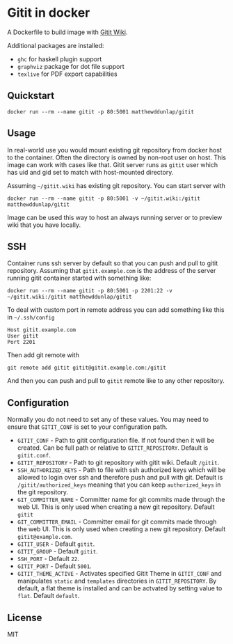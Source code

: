 # Gitit in docker

A Dockerfile to build image with [Gitit Wiki](https://github.com/jgm/gitit).

Additional packages are installed:
*   `ghc` for haskell plugin support
*   `graphviz` package for dot file support
*   `texlive` for PDF export capabilities

## Quickstart

```
docker run --rm --name gitit -p 80:5001 matthewddunlap/gitit
```

## Usage

In real-world use you would mount existing git repository from docker host to the container.
Often the directory is owned by non-root user on host. This image can work with
cases like that. Gitit server runs as `gitit` user which has uid and gid
set to match with host-mounted directory.

Assuming `~/gitit.wiki` has existing git repository. You can start server with
```
docker run --rm --name gitit -p 80:5001 -v ~/gitit.wiki:/gitit matthewddunlap/gitit
```

Image can be used this way to host an always running server or
to preview wiki that you have locally.

## SSH

Container runs ssh server by default so that you can push and pull to gitit repository.
Assuming that `gitit.example.com` is the address of the server running gitit container
started with something like:
```
docker run --rm --name gitit -p 80:5001 -p 2201:22 -v ~/gitit.wiki:/gitit matthewddunlap/gitit
```
To deal with custom port in remote address you can add
something like this in `~/.ssh/config`
```
Host gitit.example.com
User gitit
Port 2201
```

Then add git remote with
```
git remote add gitit gitit@gitit.example.com:/gitit
```
And then you can push and pull to `gitit` remote like to any other repository.

## Configuration

Normally you do not need to set any of these values. You may need to ensure
that `GITIT_CONF` is set to your configuration path.

 - `GITIT_CONF` - Path to gitit configuration file. If not found then
    it will be created. Can be full path or relative to `GITIT_REPOSITORY`.
    Default is `gitit.conf`.
 - `GITIT_REPOSITORY` - Path to git repository with gitit wiki. Default `/gitit`.
 - `SSH_AUTHORIZED_KEYS` - Path to file with ssh authorized keys which will be allowed to
    login over ssh and therefore push and pull with git. Default is `/gitit/authorized_keys`
    meaning that you can keep `authorized_keys` in the git repository.
 - `GIT_COMMITTER_NAME` - Committer name for git commits made through the web UI.
    This is only used when creating a new git repository. Default `gitit`
 - `GIT_COMMITTER_EMAIL` - Committer email for git commits made through the web UI.
    This is only used when creating a new git repository. Default `gitit@example.com`.
 - `GITIT_USER` - Default `gitit`.
 - `GITIT_GROUP` - Default `gitit`.
 - `SSH_PORT` - Default `22`.
 - `GITIT_PORT` - Default `5001`.
 - `GITIT_THEME_ACTIVE` - Activates specified Gitit Theme in `GITIT_CONF` and manipulates
    `static` and `templates` directories in `GITIT_REPOSITORY`. By default, a flat theme
    is installed and can be actvated by setting value to `flat`. Default `default`.

## License

MIT

